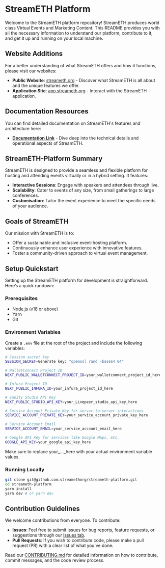 # StreamETH Platform

Welcome to the StreamETH platform repository! StreamETH produces world class Virtual Events and Marketing Content. This README provides you with all the necessary information to understand our platform, contribute to it, and get it up and running on your local machine.

## Website Additions

For a better understanding of what StreamETH offers and how it functions, please visit our websites:

- **Public Website**: [streameth.org](https://streameth.org) - Discover what StreamETH is all about and the unique features we offer.
- **Application Site**: [app.streameth.org](https://app.streameth.org) - Interact with the StreamETH application.

## Documentation Resources

You can find detailed documentation on StreamETH's features and architecture here:

- **[Documentation Link](#)** - Dive deep into the technical details and operational aspects of StreamETH.

## StreamETH-Platform Summary

StreamETH is designed to provide a seamless and flexible platform for hosting and attending events virtually or in a hybrid setting. It features:

- **Interactive Sessions**: Engage with speakers and attendees through live.
- **Scalability**: Cater to events of any size, from small gatherings to large conferences.
- **Customisation**: Tailor the event experience to meet the specific needs of your audience.

## Goals of StreamETH

Our mission with StreamETH is to:

- Offer a sustainable and inclusive event-hosting platform.
- Continuously enhance user experience with innovative features.
- Foster a community-driven approach to virtual event management.

## Setup Quickstart

Setting up the StreamETH platform for development is straightforward. Here’s a quick rundown:

### Prerequisites

- Node.js (v18 or above)
- Yarn
- Git

### Environment Variables

Create a `.env` file at the root of the project and include the following variables:

```bash
# Session secret key
SESSION_SECRET=Generate key: "openssl rand -base64 64"

# WalletConnect Project ID
NEXT_PUBLIC_WALLETCONNECT_PROJECT_ID=your_walletconnect_project_id_here

# Infura Project ID
NEXT_PUBLIC_INFURA_ID=your_infura_project_id_here

# Sanity Studio API Key
NEXT_PUBLIC_STUDIO_API_KEY=your_Livepeer_studio_api_key_here

# Service Account Private Key for server-to-server interactions
SERVICE_ACCOUNT_PRIVATE_KEY=your_service_account_private_key_here

# Service Account Email
SERVICE_ACCOUNT_EMAIL=your_service_account_email_here

# Google API Key for services like Google Maps, etc.
GOOGLE_API_KEY=your_google_api_key_here
```

Make sure to replace your_..._here with your actual environment variable values.

### Running Locally

```bash
git clone git@github.com:streamethorg/streameth-platform.git
cd streameth-platform
yarn install
yarn dev # or yarn dev
```

## Contribution Guidelines

We welcome contributions from everyone. To contribute:

- **Issues**: Feel free to submit issues for bug reports, feature requests, or suggestions through our [Issues tab](#).
- **Pull Requests**: If you wish to contribute code, please make a pull request (PR) with a clear list of what you've done.

Read our [CONTRIBUTING.md](CONTRIBUTING.md) for detailed information on how to contribute, commit messages, and the code review process.
